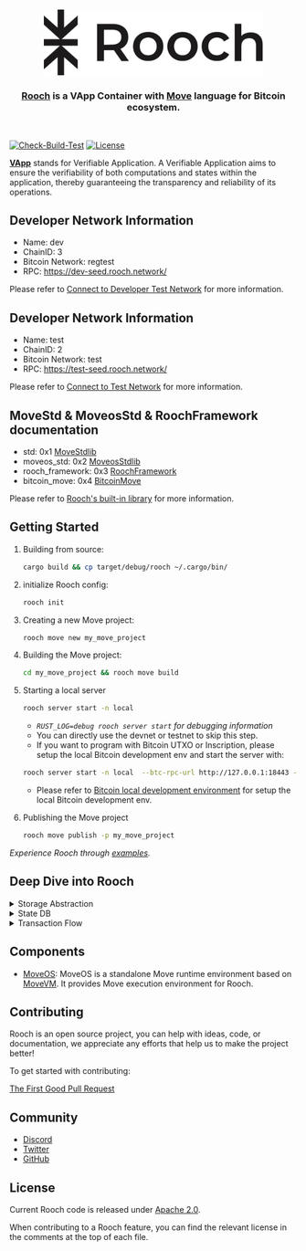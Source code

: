 <div width="400" align="center">
  <br />
  <br />
  <a href="https://rooch.network"><img alt="Rooch" src="https://github.com/rooch-network/asset-download/blob/main/logo/rooch_black_combine.svg" width=384></a>
  <br />
  <h3><a href="https://rooch.network">Rooch</a> is a VApp Container with <a href="https://github.com/move-language/move">Move</a> language for Bitcoin ecosystem.</h3>
  <br />
</div>

[![Check-Build-Test](https://github.com/rooch-network/rooch/actions/workflows/check_build_test.yml/badge.svg)](https://github.com/rooch-network/rooch/actions/workflows/check_build_test.yml)
[![License](https://img.shields.io/badge/license-Apache-green.svg)](LICENSE)
<!-- [![LoC](https://tokei.rs/b1/github/rooch-network/rooch?category=lines)](https://github.com/rooch-network/rooch) -->

**[VApp](https://rooch.network/learn/core-concepts/vapp)** stands for Verifiable Application. A Verifiable Application aims to ensure the verifiability of both computations and states within the application, thereby guaranteeing the transparency and reliability of its operations.


## Developer Network Information

* Name: dev
* ChainID: 3
* Bitcoin Network: regtest
* RPC: https://dev-seed.rooch.network/

Please refer to [Connect to Developer Test Network](https://rooch.network/build/getting-started/connect-to-rooch/connect-devnet) for more information.

## Developer Network Information

* Name: test
* ChainID: 2
* Bitcoin Network: test
* RPC: https://test-seed.rooch.network/

Please refer to [Connect to Test Network](https://rooch.network/build/getting-started/connect-to-rooch/connect-testnet) for more information.

## MoveStd & MoveosStd & RoochFramework documentation

* std: 0x1 [MoveStdlib](./frameworks/move-stdlib/doc)
* moveos_std: 0x2 [MoveosStdlib](./frameworks/moveos-stdlib/doc)
* rooch_framework: 0x3 [RoochFramework](./frameworks/rooch-framework/doc/)
* bitcoin_move: 0x4 [BitcoinMove](./frameworks/bitcoin-move/doc/)

Please refer to [Rooch's built-in library](https://rooch.network/learn/core-concepts/move-contracts/built-in-library) for more information.

## Getting Started

1. Building from source:
    ```bash
    cargo build && cp target/debug/rooch ~/.cargo/bin/
    ```

2. initialize Rooch config:
    ```bash
    rooch init
    ```
 
3. Creating a new Move project:
    ```bash
    rooch move new my_move_project
    ```
4. Building the Move project:
    ```bash
    cd my_move_project && rooch move build
    ```
   
5. Starting a local server
    ```bash
    rooch server start -n local
    ```
   * *`RUST_LOG=debug rooch server start` for debugging information*
   * You can directly use the devnet or testnet to skip this step.
   * If you want to program with Bitcoin UTXO or Inscription, please setup the local Bitcoin development env and start the server with:
    ```bash
    rooch server start -n local  --btc-rpc-url http://127.0.0.1:18443 --btc-rpc-username roochuser --btc-rpc-password roochpass --btc-sync-block-interval 1 
    ```
    * Please refer to  [Bitcoin local development environment](./scripts/bitcoin/README.md) for setup the local Bitcoin development env.


6. Publishing the Move project
    ```bash
    rooch move publish -p my_move_project
    ```
   
*Experience Rooch through [examples](examples).*

## Deep Dive into Rooch

<details>
<summary>Storage Abstraction</summary>

- [Docs](https://rooch.network/learn/core-concepts/objects/storage-abstraction)

- Overview:

![Storage Abstraction](./docs/website/public/docs/rooch-design-storage-abstraction.svg)
</details>

<details>
<summary>State DB</summary>

- Overview:

![State DB](./docs/website/public/docs/rooch-design-statedb.svg)

</details>

<details>
<summary>Transaction Flow</summary>

- [Docs](https://rooch.network/learn/core-concepts/transaction/transaction-flow)
- Overview:
![Rooch Transaction Flow](./docs/website/public/docs/rooch-design-transaction-flow-functional-perspective.svg)

</details>

## Components

* [MoveOS](./moveos): MoveOS is a standalone Move runtime environment based on [MoveVM](https://github.com/move-language/move). It provides Move execution environment for Rooch.

## Contributing

Rooch is an open source project, you can help with ideas, code, or documentation, we appreciate any efforts that help us to make the project better! 

To get started with contributing:

[The First Good Pull Request](./CONTRIBUTING.md)

## Community

* [Discord](https://discord.gg/rooch)
* [Twitter](https://twitter.com/RoochNetwork)
* [GitHub](https://github.com/rooch-network)

## License

Current Rooch code is released under [Apache 2.0](./LICENSE).

When contributing to a Rooch feature, you can find the relevant license in the comments at the top of each file.
